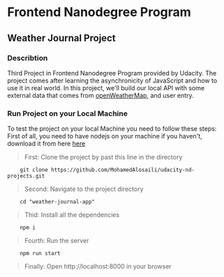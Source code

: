 # Frontend Nanodegree Program

## Weather Journal Project

### Describtion

Third Project in Frontend Nanodegree Program provided by Udacity.
The project comes after learning the asynchronicity of JavaScript and how to use it in real world.
In this project, we'll build our local API with some external data that comes from [openWeatherMap](https://openweathermap.org/), and user entry.

### Run Project on your Local Machine

To test the project on your local Machine you need to follow these steps:
First of all, you need to have nodejs on your machine if you haven't, download it from here [here](https://nodejs.org/en/)

> First: Clone the project by past this line in the directory

```
    git clone https://github.com/MohamedAlosaili/udacity-nd-projects.git
```

> Second: Navigate to the project directory

```
    cd "weather-journal-app"
```

> Thid: Install all the dependencies

```
    npm i
```

> Fourth: Run the server

```
    npm run start
```

> Finally: Open http://localhost:8000 in your browser
